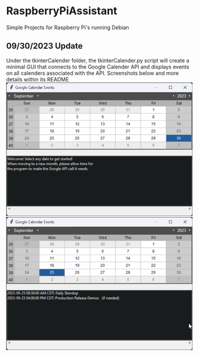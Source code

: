 # RaspberryPiAssistant
Simple Projects for Raspberry Pi's running Debian
<br>
## 09/30/2023 Update
Under the tkinterCalender folder, the tkinterCalender.py script will create a minimal GUI that connects to the Google Calender API and displays events on all calenders associated with the API. Screenshots below and more details within its README<br>
<img src="tkinterCalender/welcome.png" alt="Welcome Screen" width="500"/>
<img src="tkinterCalender/eventsExample.png" alt="Events Screen" width="500"/>
<br>

